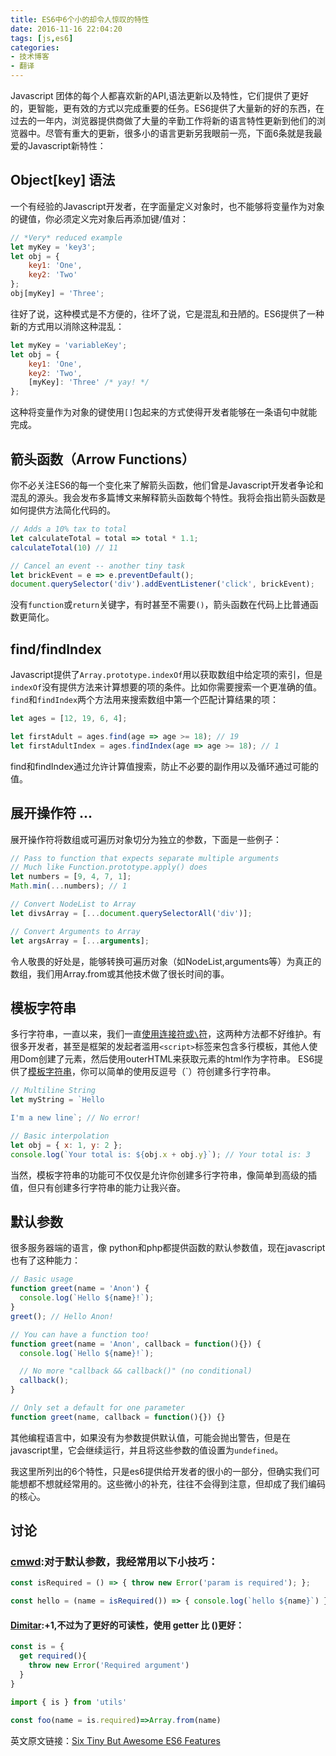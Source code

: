 ```yaml
---
title: ES6中6个小的却令人惊叹的特性
date: 2016-11-16 22:04:20
tags: [js,es6]
categories:
- 技术博客
- 翻译
---
```


Javascript 团体的每个人都喜欢新的API,语法更新以及特性，它们提供了更好的，更智能，更有效的方式以完成重要的任务。ES6提供了大量新的好的东西，在过去的一年内，浏览器提供商做了大量的辛勤工作将新的语言特性更新到他们的浏览器中。尽管有重大的更新，很多小的语言更新另我眼前一亮，下面6条就是我最爱的Javascript新特性：

<!--more-->

## Object[key] 语法
一个有经验的Javascript开发者，在字面量定义对象时，也不能够将变量作为对象的键值，你必须定义完对象后再添加键/值对：
```javascript
// *Very* reduced example
let myKey = 'key3';
let obj = {
    key1: 'One',
    key2: 'Two'
};
obj[myKey] = 'Three';
```

往好了说，这种模式是不方便的，往坏了说，它是混乱和丑陋的。ES6提供了一种新的方式用以消除这种混乱：
```javascript
let myKey = 'variableKey';
let obj = {
    key1: 'One',
    key2: 'Two',
    [myKey]: 'Three' /* yay! */
};
```

这种将变量作为对象的键使用`[]`包起来的方式使得开发者能够在一条语句中就能完成。

## 箭头函数（Arrow Functions）

你不必关注ES6的每一个变化来了解箭头函数，他们曾是Javascript开发者争论和混乱的源头。我会发布多篇博文来解释箭头函数每个特性。我将会指出箭头函数是如何提供方法简化代码的。
```javascript
// Adds a 10% tax to total
let calculateTotal = total => total * 1.1;
calculateTotal(10) // 11

// Cancel an event -- another tiny task
let brickEvent = e => e.preventDefault();
document.querySelector('div').addEventListener('click', brickEvent);
```

没有`function`或`return`关键字，有时甚至不需要`()`，箭头函数在代码上比普通函数更简化。

## find/findIndex
Javascript提供了`Array.prototype.indexOf`用以获取数组中给定项的索引，但是`indexOf`没有提供方法来计算想要的项的条件。比如你需要搜索一个更准确的值。`find`和`findIndex`两个方法用来搜索数组中第一个匹配计算结果的项：
```javascript
let ages = [12, 19, 6, 4];

let firstAdult = ages.find(age => age >= 18); // 19
let firstAdultIndex = ages.findIndex(age => age >= 18); // 1
```
find和findIndex通过允许计算值搜索，防止不必要的副作用以及循环通过可能的值。

## 展开操作符 ...
展开操作符将数组或可遍历对象切分为独立的参数，下面是一些例子：
```javascript
// Pass to function that expects separate multiple arguments
// Much like Function.prototype.apply() does
let numbers = [9, 4, 7, 1];
Math.min(...numbers); // 1

// Convert NodeList to Array
let divsArray = [...document.querySelectorAll('div')];

// Convert Arguments to Array
let argsArray = [...arguments];
```

令人敬畏的好处是，能够转换可遍历对象（如NodeList,arguments等）为真正的数组，我们用Array.from或其他技术做了很长时间的事。

## 模板字符串
多行字符串，一直以来，我们一直[使用连接符或`\`符](https://davidwalsh.name/multiline-javascript-strings)，这两种方法都不好维护。有很多开发者，甚至是框架的发起者滥用`<script>`标签来包含多行模板，其他人使用Dom创建了元素，然后使用outerHTML来获取元素的html作为字符串。
ES6提供了[模板字符串](https://davidwalsh.name/template-literals)，你可以简单的使用反逗号（`）符创建多行字符串。
```javascript
// Multiline String
let myString = `Hello

I'm a new line`; // No error!

// Basic interpolation
let obj = { x: 1, y: 2 };
console.log(`Your total is: ${obj.x + obj.y}`); // Your total is: 3
```

当然，模板字符串的功能可不仅仅是允许你创建多行字符串，像简单到高级的插值，但只有创建多行字符串的能力让我兴奋。

## 默认参数
很多服务器端的语言，像 python和php都提供函数的默认参数值，现在javascript也有了这种能力：
```javascript
// Basic usage
function greet(name = 'Anon') {
  console.log(`Hello ${name}!`);
}
greet(); // Hello Anon!

// You can have a function too!
function greet(name = 'Anon', callback = function(){}) {
  console.log(`Hello ${name}!`);

  // No more "callback && callback()" (no conditional)
  callback();
}

// Only set a default for one parameter
function greet(name, callback = function(){}) {}
```

其他编程语言中，如果没有为参数提供默认值，可能会抛出警告，但是在javascript里，它会继续运行，并且将这些参数的值设置为`undefined`。

我这里所列出的6个特性，只是es6提供给开发者的很小的一部分，但确实我们可能想都不想就经常用的。这些微小的补充，往往不会得到注意，但却成了我们编码的核心。

## 讨论
### [cmwd](http://cmwd.github.io):对于默认参数，我经常用以下小技巧：
```javascript
const isRequired = () => { throw new Error('param is required'); };

const hello = (name = isRequired()) => { console.log(`hello ${name}`) }
```

#### [Dimitar](http://fragged.org):+1,不过为了更好的可读性，使用 getter 比 ()更好：
```javascript
const is = {
  get required(){
    throw new Error('Required argument')
  }
}

import { is } from 'utils'

const foo(name = is.required)=>Array.from(name)
```

英文原文链接：[Six Tiny But Awesome ES6 Features](https://davidwalsh.name/es6-features)

